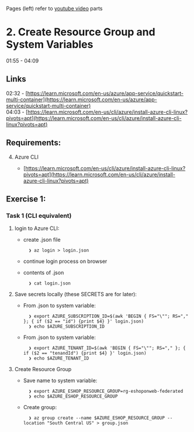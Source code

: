 Pages (left) refer to [youtube video](https://www.youtube.com/watch?v=0jPclM5fALs) parts

# 2. Create Resource Group and System Variables

01:55 - 04:09

## Links

02:32 - [https://learn.microsoft.com/en-us/azure/app-service/quickstart-multi-container](https://learn.microsoft.com/en-us/azure/app-service/quickstart-multi-container)  
04:03 - [https://learn.microsoft.com/en-us/cli/azure/install-azure-cli-linux?pivots=apt](https://learn.microsoft.com/en-us/cli/azure/install-azure-cli-linux?pivots=apt)

## Requirements:

4.  Azure CLI

    - [https://learn.microsoft.com/en-us/cli/azure/install-azure-cli-linux?pivots=apt](https://learn.microsoft.com/en-us/cli/azure/install-azure-cli-linux?pivots=apt)

## Exercise 1:

### Task 1 (CLI equivalent)

1.  login to Azure CLI:

    - create .json file

            ❯ az login > login.json

    - continue login process on browser
    - contents of .json

            ❯ cat login.json

2.  Save secrets locally (these SECRETS are for later):

    - From .json to system variable:

            ❯ export AZURE_SUBSCRIPTION_ID=$(awk 'BEGIN { FS="\""; RS="," }; { if ($2 == "id") {print $4} }' login.json)
            ❯ echo $AZURE_SUBSCRIPTION_ID

    - From .json to system variable:

            ❯ export AZURE_TENANT_ID=$(awk 'BEGIN { FS="\""; RS="," }; { if ($2 == "tenandId") {print $4} }' login.json)
            ❯ echo $AZURE_TENANT_ID

3.  Create Resource Group

    - Save name to system variable:

            ❯ export AZURE_ESHOP_RESOURCE_GROUP=rg-eshoponweb-federated
            ❯ echo $AZURE_ESHOP_RESOURCE_GROUP

    - Create group:

            ❯ az group create --name $AZURE_ESHOP_RESOURCE_GROUP --location "South Central US" > group.json

